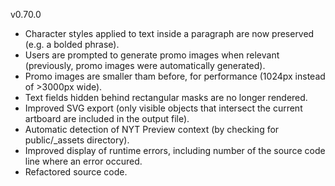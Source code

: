
v0.70.0
* Character styles applied to text inside a paragraph are now preserved (e.g. a bolded phrase).
* Users are prompted to generate promo images when relevant (previously, promo images were automatically generated).
* Promo images are smaller tham before, for performance (1024px instead of >3000px wide).
* Text fields hidden behind rectangular masks are no longer rendered.
* Improved SVG export (only visible objects that intersect the current artboard are included in the output file).
* Automatic detection of NYT Preview context (by checking for public/_assets directory).
* Improved display of runtime errors, including number of the source code line where an error occured.
* Refactored source code.
